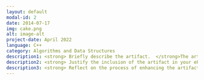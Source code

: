 ```yaml
---
layout: default
modal-id: 2
date: 2014-07-17
img: cake.png
alt: image-alt
project-date: April 2022
language: C++
category: Algorithms and Data Structures
description1: <strong> Briefly describe the artifact.  </strong>The artifact that I have chosen is from CS-405 and it is meant to display how a program will cancel out if too long of a value is entered. Currently the maximum value to be able to get the answer the application is seeking is 20 characters long. If one is to type over 20 characters then the application will cancel out.
description2: <strong> Justify the inclusion of the artifact in your ePortfolio. </strong>I chose to go with the project because it seemed like something that could be used in the real world, as a means of logging into a database or an account of sorts. I decided that I wanted to add on to this program and recreate it in a way that can give someone an access code to gain entry into something based on who they are and if their name is recognized. I wanted to display that I can not only make a program more complex, but more meaningful as it has real world similarities. This project also displays the necessary skills to be able to show security in coding by testing against and array which could be from a database, and displays the proper use of boolean methods, if/else statements, and how a program can compare user input information to what is set inside an array.
description3: <strong> Reflect on the process of enhancing the artifact. </strong>Starting out with creating this project, I thought it would be pretty simple to add in if statements and else if statements to read whether what was input from the user matched what was in the array. The problem that I kept coming across was that when correct information was put in from the user, it would print out the information several times. I knew this was from the search loop but I could not understand how to correct it. First I tried to change the number of iterations, but this of course would only allow the loop to look through the array however many times was in the statement, and eventually would not print out what I was trying to accomplish. Then it dawned on me that I needed to use boolean method to verify whether a match found was true or false. After adding in the boolean method the project worked as I had imagined it be.
---
```


